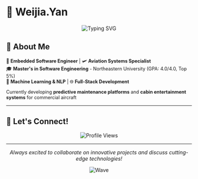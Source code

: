 # 👋 Weijia.Yan

<div align="center">
  
  ![Typing SVG](https://readme-typing-svg.herokuapp.com?font=Fira+Code&size=22&duration=3000&pause=1000&color=36BCF7&center=true&vCenter=true&width=440&lines=Always+Learning+Something+New)
  
</div>

<style>
.floating {
  animation: floating 3s ease-in-out infinite;
}

@keyframes floating {
  0% { transform: translate(0, 0px); }
  50% { transform: translate(0, -10px); }
  100% { transform: translate(0, 0px); }
}
</style>

## 🚀 About Me

<div class="floating" style="font-size: 0.9em;">

🔧 **Embedded Software Engineer** | 🛩️ **Aviation Systems Specialist**  
🎓 **Master's in Software Engineering** - Northeastern University (GPA: 4.0/4.0, Top 5%)  
🤖 **Machine Learning & NLP** | 🌐 **Full-Stack Development**

Currently developing **predictive maintenance platforms** and **cabin entertainment systems** for commercial aircraft

</div>

---

## 🌟 Let's Connect!

<div align="center">

[Email]: Wj.yann@outlook.com

</div>

<div align="center">
  
  ![Profile Views](https://komarev.com/ghpvc/?username=YourGitHubUsername&color=blueviolet&style=for-the-badge)
  
</div>

---

<div align="center" class="floating">

*Always excited to collaborate on innovative projects and discuss cutting-edge technologies!*

</div>

<div align="center">
  
  ![Wave](https://raw.githubusercontent.com/mayhemantt/mayhemantt/Update/svg/Bottom.svg)
  
</div>
